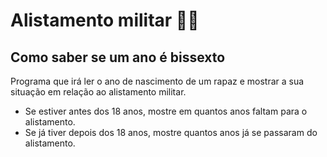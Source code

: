 # Alistamento militar 💂‍♂️

## Como saber se um ano é bissexto

Programa que irá ler o ano de nascimento de um rapaz e mostrar a sua
situação em relação ao alistamento militar.

- Se estiver antes dos 18 anos, mostre em quantos anos faltam para o
alistamento.
- Se já tiver depois dos 18 anos, mostre quantos anos já se passaram do
alistamento.
